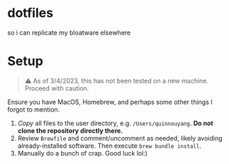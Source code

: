 # dotfiles
so i can replicate my bloatware elsewhere

# Setup

 > :warning: As of 3/4/2023, this has not been tested on a new machine. Proceed with caution.
 
Ensure you have MacOS, Homebrew, and perhaps some other things I forgot to mention.

1. *Copy* all files to the user directory, e.g. `/Users/quinnouyang`. **Do not clone the repository directly there.**
2. Review `Brewfile` and comment/uncomment as needed, likely avoiding already-installed software. Then execute `brew bundle install`.
3. Manually do a bunch of crap. Good luck lol:)
